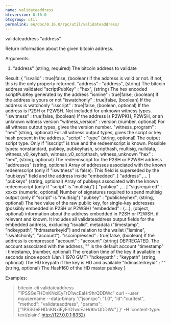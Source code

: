 ```yaml
---
name: validateaddress
btcversion: 0.16.0
btcgroup: util
permalink: en/doc/0.16.0/rpc/util/validateaddress/
---
```


validateaddress "address"

Return information about the given bitcoin address.

Arguments:
1. "address"     (string, required) The bitcoin address to validate

Result:
{
  "isvalid" : true|false,       (boolean) If the address is valid or not. If not, this is the only property returned.
  "address" : "address",        (string) The bitcoin address validated
  "scriptPubKey" : "hex",       (string) The hex encoded scriptPubKey generated by the address
  "ismine" : true|false,        (boolean) If the address is yours or not
  "iswatchonly" : true|false,   (boolean) If the address is watchonly
  "isscript" : true|false,      (boolean, optional) If the address is P2SH or P2WSH. Not included for unknown witness types.
  "iswitness" : true|false,     (boolean) If the address is P2WPKH, P2WSH, or an unknown witness version
  "witness_version" : version   (number, optional) For all witness output types, gives the version number.
  "witness_program" : "hex"     (string, optional) For all witness output types, gives the script or key hash present in the address.
  "script" : "type"             (string, optional) The output script type. Only if "isscript" is true and the redeemscript is known. Possible types: nonstandard, pubkey, pubkeyhash, scripthash, multisig, nulldata, witness_v0_keyhash, witness_v0_scripthash, witness_unknown
  "hex" : "hex",                (string, optional) The redeemscript for the P2SH or P2WSH address
  "addresses"                   (string, optional) Array of addresses associated with the known redeemscript (only if "iswitness" is false). This field is superseded by the "pubkeys" field and the address inside "embedded".
    [
      "address"
      ,...
    ]
  "pubkeys"                     (string, optional) Array of pubkeys associated with the known redeemscript (only if "script" is "multisig")
    [
      "pubkey"
      ,...
    ]
  "sigsrequired" : xxxxx        (numeric, optional) Number of signatures required to spend multisig output (only if "script" is "multisig")
  "pubkey" : "publickeyhex",    (string, optional) The hex value of the raw public key, for single-key addresses (possibly embedded in P2SH or P2WSH)
  "embedded" : {...},           (object, optional) information about the address embedded in P2SH or P2WSH, if relevant and known. It includes all validateaddress output fields for the embedded address, excluding "isvalid", metadata ("timestamp", "hdkeypath", "hdmasterkeyid") and relation to the wallet ("ismine", "iswatchonly", "account").
  "iscompressed" : true|false,  (boolean) If the address is compressed
  "account" : "account"         (string) DEPRECATED. The account associated with the address, "" is the default account
  "timestamp" : timestamp,      (number, optional) The creation time of the key if available in seconds since epoch (Jan 1 1970 GMT)
  "hdkeypath" : "keypath"       (string, optional) The HD keypath if the key is HD and available
  "hdmasterkeyid" : "<hash160>" (string, optional) The Hash160 of the HD master pubkey
}

Examples:
> bitcoin-cli validateaddress "1PSSGeFHDnKNxiEyFrD1wcEaHr9hrQDDWc"
> curl --user myusername --data-binary '{"jsonrpc": "1.0", "id":"curltest", "method": "validateaddress", "params": ["1PSSGeFHDnKNxiEyFrD1wcEaHr9hrQDDWc"] }' -H 'content-type: text/plain;' http://127.0.0.1:8332/


